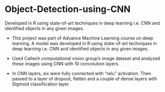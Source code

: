 # Object-Detection-using-CNN
Developed in R using state-of-art techniques in deep learning i.e. CNN and identified objects in any given images. 


- This project was part of Advance Machine Learning course on deep learning. A model was developed in R using state-of-art techniques in deep learning i.e. CNN and identified objects in any given images.

- Used Caltech computational vision group’s image dataset and analyzed these images using CNN with 10 convolution layers.

- In CNN layers, six were fully connected with “relu” activation. Then passed to a layer of dropout, flatten and a couple of dense layers with Sigmoid classification layer.

